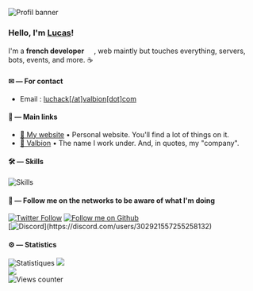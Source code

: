 ![Profil banner](https://github-widgetbox.vercel.app/api/profile?username=lucas-luchack&data=followers,repositories,stars,commits)
### Hello, I'm [Lucas](https://luchack.valbion.com)! 

I'm a **french developer** <img src="https://img.icons8.com/color/1048/france-circular.png" width="16"/>, web maintly but touches everything, servers, bots, events, and more. ☕


#### ✉ — For contact

- Email : [luchack[/at]valbion[dot]com](mailto:luchack@valbion.com)


#### 🎈 — Main links

- [🙌 My website](https://luchack.valbion.com) • Personal website. You'll find a lot of things on it.
- [🔧 Valbion](https://valbion.com) • The name I work under. And, in quotes, my "company".

#### 🛠 — Skills

![Skills](https://skillicons.dev/icons?i=bootstrap,tailwindcss,materialui,css,html,js,ts,nodejs,java,vue,vite,mysql,cpp,postgres,qt,npm,python,laravel,nuxtjs,react,adonis,astro,git,github,markdown,php,figma,linux,raspberrypi,vercel,vscode&theme=dark)

#### 🍃 — Follow me on the networks to be aware of what I'm doing

[![Twitter Follow](https://img.shields.io/twitter/follow/djlucase?color=%231DA1F2&label=Follow%20me&logo=Twitter&style=for-the-badge)](https://twitter.com/djlucase) [![Follow me on Github](https://img.shields.io/github/followers/lucas-luchack?color=black&label=follow%20me&logo=Github&style=for-the-badge)](https://github.com/lucas-luchack/)
<br/>
[![Discord](https://lanyard.cnrad.dev/api/302921557255258132?theme=dark&animated=true&idleMessage=Ne%20fait%20rien.)](https://discord.com/users/302921557255258132)

#### ⚙️ — Statistics

![Statistiques](https://github-readme-stats.vercel.app/api?username=lucas-luchack&show_icons=true&hide_border=true&count_private=true&theme=monokai)
![](https://github-readme-streak-stats.herokuapp.com/?user=lucas-luchack&theme=monokai&hide_border=true)<br/>
![](https://github-readme-stats.vercel.app/api/top-langs/?username=lucas-luchack&theme=monokai&hide_border=true&include_all_commits=false&count_private=true&layout=compact)<br/>
<img title="Views counter" src="https://profile-counter.glitch.me/lucas-luchack/count.svg" />
